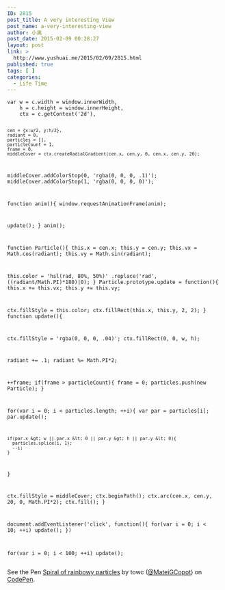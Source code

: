 ```yaml
---
ID: 2815
post_title: A very interesting View
post_name: a-very-interesting-view
author: 小奥
post_date: 2015-02-09 00:28:27
layout: post
link: >
  http://www.yushuai.me/2015/02/09/2815.html
published: true
tags: [ ]
categories:
  - Life Time
---
```

<div data-height="268" data-theme-id="0" data-slug-hash="GgOxvV" data-default-tab="js" data-user="MateiGCopot" class='codepen'><pre><code>var w = c.width = window.innerWidth,
    h = c.height = window.innerHeight,
    ctx = c.getContext(&#x27;2d&#x27;),
    
    cen = {x:w/2, y:h/2},
    radiant = 0,
    particles = [],
    particleCount = 1,
    frame = 0,
    middleCover = ctx.createRadialGradient(cen.x, cen.y, 0, cen.x, cen.y, 20);

middleCover.addColorStop(0, &#x27;rgba(0, 0, 0, .1)&#x27;);
middleCover.addColorStop(1, &#x27;rgba(0, 0, 0, 0)&#x27;);

function anim(){
  window.requestAnimationFrame(anim);
  
  update();
}
anim();

function Particle(){
  this.x = cen.x;
  this.y = cen.y;
  this.vx = Math.cos(radiant);
  this.vy = Math.sin(radiant);
  
  this.color = &#x27;hsl(rad, 80%, 50%)&#x27;
    .replace(&#x27;rad&#x27;, ((radiant/Math.PI)*180)|0);
}
Particle.prototype.update = function(){
  this.x += this.vx;
  this.y += this.vy;
  
  ctx.fillStyle = this.color;
  ctx.fillRect(this.x, this.y, 2, 2);
}
function update(){
  
  ctx.fillStyle = &#x27;rgba(0, 0, 0, .04)&#x27;;
  ctx.fillRect(0, 0, w, h);
  
  radiant += .1;
  radiant %= Math.PI*2;
  
  ++frame;
  if(frame &gt; particleCount){
    frame = 0;
    particles.push(new Particle);
  }
  
  for(var i = 0; i &lt; particles.length; ++i){
    var par = particles[i];
    par.update();
    
    if(par.x &gt; w || par.x &lt; 0 || par.y &gt; h || par.y &lt; 0){
      particles.splice(i, 1);
      --i;
    }
  }
  
  ctx.fillStyle = middleCover;
  ctx.beginPath();
  ctx.arc(cen.x, cen.y, 20, 0, Math.PI*2);
  ctx.fill();
}

document.addEventListener(&#x27;click&#x27;, function(){
  for(var i = 0; i &lt; 10; ++i) update();
})


for(var i = 0; i &lt; 100; ++i) update();</code></pre>
<p>See the Pen <a href='http://codepen.io/MateiGCopot/pen/GgOxvV/'>Spiral of rainbowy particles</a> by towc (<a href='http://codepen.io/MateiGCopot'>@MateiGCopot</a>) on <a href='http://codepen.io'>CodePen</a>.</p>
</div><script async src="//assets.codepen.io/assets/embed/ei.js"></script>